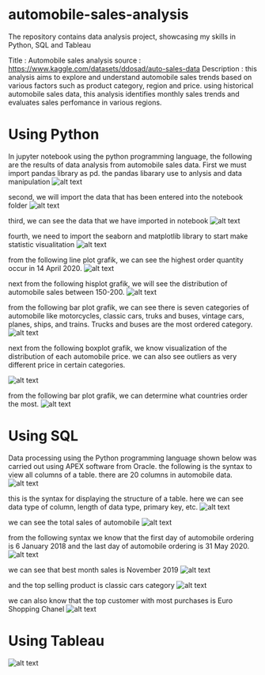 # automobile-sales-analysis
The repository contains data analysis project, showcasing my skills in Python, SQL and Tableau

 Title       : Automobile sales analysis
 source      : https://www.kaggle.com/datasets/ddosad/auto-sales-data
 Description : this analysis aims to explore and understand automobile sales trends based on various factors such as product category, region and price. 
               using historical automobile sales data, this analysis identifies monthly sales trends and evaluates sales perfomance in various regions.

# Using Python 
In  jupyter notebook using the python programming language, the following are the results of data analysis from automobile sales data. 
First we must import pandas library as pd. the pandas libarary use to anlysis and data manipulation
![alt text](https://github.com/morita-sirait/automobile-sales-analysis/blob/main/image/notebook_import%20pandas%20libraray.PNG?raw=true)

second, we will import the data that has been entered into the notebook folder
![alt text](https://github.com/morita-sirait/automobile-sales-analysis/blob/main/image/notebook_read%20data.PNG?raw=true)

third, we can see the data that we have imported in notebook 
![alt text](https://github.com/morita-sirait/automobile-sales-analysis/blob/main/image/notebook_show%20data%20frame.PNG?raw=true)

fourth, we need to import the seaborn and matplotlib library to start make statistic visualitation
![alt text](https://github.com/morita-sirait/automobile-sales-analysis/blob/main/image/notebook_import%20seaborn%20and%20matplotlib%20library.PNG?raw=true)

from the following line plot grafik, we can see the highest order quantity occur in 14 April 2020.
![alt text](https://github.com/morita-sirait/automobile-sales-analysis/blob/main/image/notebook_show%20grafik%20automobile%20sales%20trends.PNG?raw=true)

next from the following hisplot grafik, we will see the distribution of automobile sales between 150-200. 
![alt text](https://github.com/morita-sirait/automobile-sales-analysis/blob/main/image/notebook_show%20grafik%20automobile%20sales%20distribution.PNG?raw=true)

from the following bar plot grafik, we can see there is seven categories of automobile like motorcycles, classic cars, truks and buses, vintage cars, planes, ships, and trains. 
Trucks and buses are the most ordered category.
![alt text](https://github.com/morita-sirait/automobile-sales-analysis/blob/main/image/notebook_show%20grafik%20sales%20by%20automobile%20category.PNG?raw=true)

next from the following boxplot grafik, we know visualization of the distribution of each automobile price. 
we can also see outliers as very different price in certain categories. 

![alt text](https://github.com/morita-sirait/automobile-sales-analysis/blob/main/image/notebook_show%20grafik%20distribution%20by%20price%20of%20automobile.PNG?raw=true)

from the following bar plot grafik, we can determine what countries order the most. 
![alt text](https://github.com/morita-sirait/automobile-sales-analysis/blob/main/image/notebook_show%20grafik%20sales%20automobile%20by%20region.PNG?raw=true)




# Using SQL 
Data processing using the Python programming language shown below was carried out using APEX software from Oracle. 
the following is the syntax to view all columns of a table. there are 20 columns in automobile data. 
![alt text](https://github.com/morita-sirait/automobile-sales-analysis/blob/main/image/sql_show%20all%20column%20of%20a%20table.PNG?raw=true)

this is the syntax for displaying the structure of a table. 
here we can see data type of column, length of data type, primary key, etc. 
![alt text](https://github.com/morita-sirait/automobile-sales-analysis/blob/main/image/sql_show%20structure%20of%20column.PNG?raw=true)

we can see the total sales of automobile 
![alt text](https://github.com/morita-sirait/automobile-sales-analysis/blob/main/image/sql_total%20sales.PNG?raw=true)

from the following syntax we know that the first day of automobile ordering is 6 January 2018 and the last day of automobile ordering is 31 May 2020. 
![alt text](https://github.com/morita-sirait/automobile-sales-analysis/blob/main/image/sql_first%20and%20last%20day%20order.PNG?raw=true)

we can see that best month sales is November 2019 
![alt text](https://github.com/morita-sirait/automobile-sales-analysis/blob/main/image/sql_best%20month%20of%20sales.PNG?raw=true)

and the top selling product is classic cars category
![alt text](https://github.com/morita-sirait/automobile-sales-analysis/blob/main/image/sql_top%20selling%20product.PNG?raw=true)

we can also know that the top customer with most purchases is Euro Shopping Chanel
![alt text](https://github.com/morita-sirait/automobile-sales-analysis/blob/main/image/sql_top%20customer.PNG?raw=true)



# Using Tableau 
![alt text](https://github.com/morita-sirait/automobile-sales-analysis/blob/main/image/tableau_automobile%20dashboard.PNG?raw=true)

